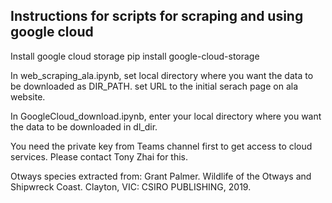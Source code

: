 ## Instructions for scripts for scraping and using google cloud

Install google cloud storage
pip install google-cloud-storage

In web_scraping_ala.ipynb, set local directory where you want the data to be downloaded as DIR_PATH. set URL to the initial serach page on ala website.

In GoogleCloud_download.ipynb, enter your local directory where you want the data to be downloaded in dl_dir.

You need the private key from Teams channel first to get access to cloud services. Please contact Tony Zhai for this.

Otways species extracted from:
Grant Palmer. Wildlife of the Otways and Shipwreck Coast. Clayton, VIC: CSIRO PUBLISHING, 2019. 
